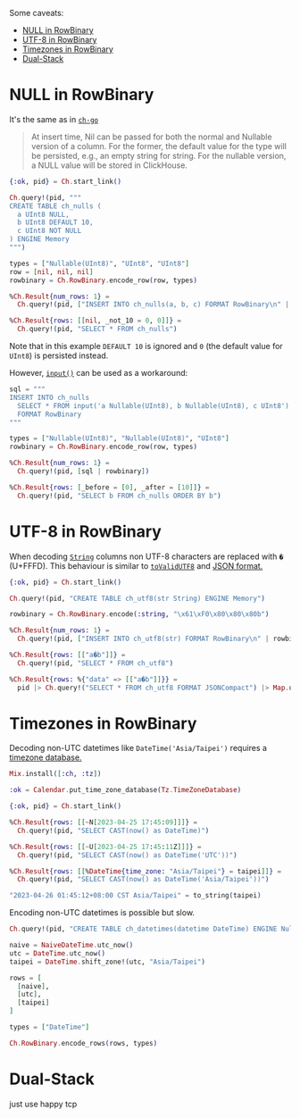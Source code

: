 Some caveats:

- [NULL in RowBinary](#null-in-rowbinary)
- [UTF-8 in RowBinary](#utf-8-in-rowbinary)
- [Timezones in RowBinary](#timezones-in-rowbinary)
- [Dual-Stack](#dual-stack)

# NULL in RowBinary

It's the same as in [`ch-go`](https://clickhouse.com/docs/en/integrations/go#nullable)

> At insert time, Nil can be passed for both the normal and Nullable version of a column. For the former, the default value for the type will be persisted, e.g., an empty string for string. For the nullable version, a NULL value will be stored in ClickHouse.

```elixir
{:ok, pid} = Ch.start_link()

Ch.query!(pid, """
CREATE TABLE ch_nulls (
  a UInt8 NULL,
  b UInt8 DEFAULT 10,
  c UInt8 NOT NULL
) ENGINE Memory
""")

types = ["Nullable(UInt8)", "UInt8", "UInt8"]
row = [nil, nil, nil]
rowbinary = Ch.RowBinary.encode_row(row, types)

%Ch.Result{num_rows: 1} =
  Ch.query!(pid, ["INSERT INTO ch_nulls(a, b, c) FORMAT RowBinary\n" | rowbinary])

%Ch.Result{rows: [[nil, _not_10 = 0, 0]]} =
  Ch.query!(pid, "SELECT * FROM ch_nulls")
```

Note that in this example `DEFAULT 10` is ignored and `0` (the default value for `UInt8`) is persisted instead.

However, [`input()`](https://clickhouse.com/docs/en/sql-reference/table-functions/input) can be used as a workaround:

```elixir
sql = """
INSERT INTO ch_nulls
  SELECT * FROM input('a Nullable(UInt8), b Nullable(UInt8), c UInt8')
  FORMAT RowBinary
"""

types = ["Nullable(UInt8)", "Nullable(UInt8)", "UInt8"]
rowbinary = Ch.RowBinary.encode_row(row, types)

%Ch.Result{num_rows: 1} =
  Ch.query!(pid, [sql | rowbinary])

%Ch.Result{rows: [_before = [0], _after = [10]]} =
  Ch.query!(pid, "SELECT b FROM ch_nulls ORDER BY b")
```

# UTF-8 in RowBinary

When decoding [`String`](https://clickhouse.com/docs/en/sql-reference/data-types/string) columns non UTF-8 characters are replaced with `�` (U+FFFD). This behaviour is similar to [`toValidUTF8`](https://clickhouse.com/docs/en/sql-reference/functions/string-functions#tovalidutf8) and [JSON format.](https://clickhouse.com/docs/en/interfaces/formats#json)

```elixir
{:ok, pid} = Ch.start_link()

Ch.query!(pid, "CREATE TABLE ch_utf8(str String) ENGINE Memory")

rowbinary = Ch.RowBinary.encode(:string, "\x61\xF0\x80\x80\x80b")

%Ch.Result{num_rows: 1} =
  Ch.query!(pid, ["INSERT INTO ch_utf8(str) FORMAT RowBinary\n" | rowbinary])

%Ch.Result{rows: [["a�b"]]} =
  Ch.query!(pid, "SELECT * FROM ch_utf8")

%Ch.Result{rows: %{"data" => [["a�b"]]}} =
  pid |> Ch.query!("SELECT * FROM ch_utf8 FORMAT JSONCompact") |> Map.update!(:rows, &Jason.decode!/1)
```

# Timezones in RowBinary

Decoding non-UTC datetimes like `DateTime('Asia/Taipei')` requires a [timezone database.](https://hexdocs.pm/elixir/DateTime.html#module-time-zone-database)

```elixir
Mix.install([:ch, :tz])

:ok = Calendar.put_time_zone_database(Tz.TimeZoneDatabase)

{:ok, pid} = Ch.start_link()

%Ch.Result{rows: [[~N[2023-04-25 17:45:09]]]} =
  Ch.query!(pid, "SELECT CAST(now() as DateTime)")

%Ch.Result{rows: [[~U[2023-04-25 17:45:11Z]]]} =
  Ch.query!(pid, "SELECT CAST(now() as DateTime('UTC'))")

%Ch.Result{rows: [[%DateTime{time_zone: "Asia/Taipei"} = taipei]]} =
  Ch.query!(pid, "SELECT CAST(now() as DateTime('Asia/Taipei'))")

"2023-04-26 01:45:12+08:00 CST Asia/Taipei" = to_string(taipei)
```

Encoding non-UTC datetimes is possible but slow.

```elixir
Ch.query!(pid, "CREATE TABLE ch_datetimes(datetime DateTime) ENGINE Null")

naive = NaiveDateTime.utc_now()
utc = DateTime.utc_now()
taipei = DateTime.shift_zone!(utc, "Asia/Taipei")

rows = [
  [naive],
  [utc],
  [taipei]
]

types = ["DateTime"]

Ch.RowBinary.encode_rows(rows, types)
```

# Dual-Stack

just use happy tcp
